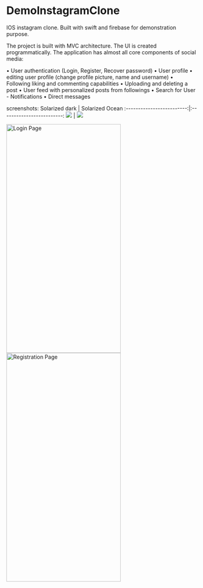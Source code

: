 # DemoInstagramClone

IOS instagram clone. Built with swift and firebase for demonstration purpose. 

The project is built with MVC architecture. The UI is created programmatically.
The application has almost all core components of social media:

• User authentication (Login, Register, Recover password)
• User profile 
• editing user profile (change profile picture, name and username)
• Following liking and commenting capabilities
• Uploading and deleting a post
• User feed with personalized posts from followings
• Search for User - Notifications
• Direct messages





screenshots: 
Solarized dark             |  Solarized Ocean
:-------------------------:|:-------------------------:
![](https://user-images.githubusercontent.com/61325476/105508335-b3e00000-5ce5-11eb-82a7-f7ec10325d29.jpg)  |  ![](https://user-images.githubusercontent.com/61325476/105508635-08837b00-5ce6-11eb-9f6e-eaa39a7954e8.jpg)

<img src="https://user-images.githubusercontent.com/61325476/105508335-b3e00000-5ce5-11eb-82a7-f7ec10325d29.jpg" alt="Login Page" width="300" height="600">
<img src="https://user-images.githubusercontent.com/61325476/105508635-08837b00-5ce6-11eb-9f6e-eaa39a7954e8.jpg" alt="Registration Page" width="300" height="600">
